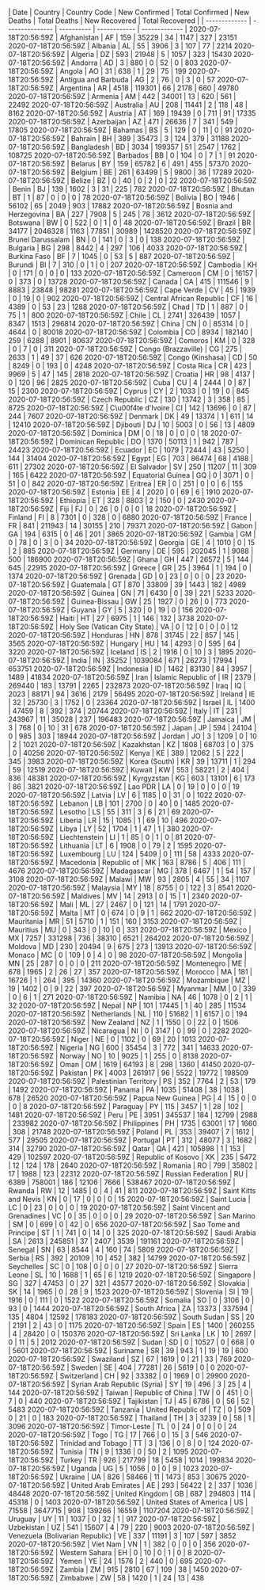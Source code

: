 | Date | Country | Country Code | New Confirmed | Total Confirmed | New Deaths | Total Deaths | New Recovered | Total Recovered |
| ------------- | --------------- | ---------- | ------------ | ------------- |
2020-07-18T20:56:59Z |  Afghanistan |  AF |  159 |  35229 |  34 |  1147 |  327 |  23151
 2020-07-18T20:56:59Z |  Albania |  AL |  55 |  3906 |  3 |  107 |  77 |  2214
 2020-07-18T20:56:59Z |  Algeria |  DZ |  593 |  21948 |  5 |  1057 |  323 |  15430
 2020-07-18T20:56:59Z |  Andorra |  AD |  3 |  880 |  0 |  52 |  0 |  803
 2020-07-18T20:56:59Z |  Angola |  AO |  31 |  638 |  1 |  29 |  75 |  199
 2020-07-18T20:56:59Z |  Antigua and Barbuda |  AG |  2 |  76 |  0 |  3 |  0 |  57
 2020-07-18T20:56:59Z |  Argentina |  AR |  4518 |  119301 |  66 |  2178 |  660 |  49780
 2020-07-18T20:56:59Z |  Armenia |  AM |  442 |  34001 |  13 |  620 |  561 |  22492
 2020-07-18T20:56:59Z |  Australia |  AU |  208 |  11441 |  2 |  118 |  48 |  8162
 2020-07-18T20:56:59Z |  Austria |  AT |  169 |  19439 |  0 |  711 |  91 |  17335
 2020-07-18T20:56:59Z |  Azerbaijan |  AZ |  471 |  26636 |  7 |  341 |  549 |  17805
 2020-07-18T20:56:59Z |  Bahamas |  BS |  5 |  129 |  0 |  11 |  0 |  91
 2020-07-18T20:56:59Z |  Bahrain |  BH |  389 |  35473 |  3 |  124 |  379 |  31188
 2020-07-18T20:56:59Z |  Bangladesh |  BD |  3034 |  199357 |  51 |  2547 |  1762 |  108725
 2020-07-18T20:56:59Z |  Barbados |  BB |  0 |  104 |  0 |  7 |  1 |  91
 2020-07-18T20:56:59Z |  Belarus |  BY |  159 |  65782 |  6 |  491 |  455 |  57370
 2020-07-18T20:56:59Z |  Belgium |  BE |  261 |  63499 |  5 |  9800 |  36 |  17289
 2020-07-18T20:56:59Z |  Belize |  BZ |  0 |  40 |  0 |  2 |  0 |  22
 2020-07-18T20:56:59Z |  Benin |  BJ |  139 |  1602 |  3 |  31 |  225 |  782
 2020-07-18T20:56:59Z |  Bhutan |  BT |  1 |  87 |  0 |  0 |  0 |  78
 2020-07-18T20:56:59Z |  Bolivia |  BO |  1946 |  56102 |  65 |  2049 |  903 |  17882
 2020-07-18T20:56:59Z |  Bosnia and Herzegovina |  BA |  227 |  7908 |  5 |  245 |  78 |  3612
 2020-07-18T20:56:59Z |  Botswana |  BW |  0 |  522 |  0 |  1 |  0 |  48
 2020-07-18T20:56:59Z |  Brazil |  BR |  34177 |  2046328 |  1163 |  77851 |  30989 |  1428520
 2020-07-18T20:56:59Z |  Brunei Darussalam |  BN |  0 |  141 |  0 |  3 |  0 |  138
 2020-07-18T20:56:59Z |  Bulgaria |  BG |  298 |  8442 |  4 |  297 |  106 |  4033
 2020-07-18T20:56:59Z |  Burkina Faso |  BF |  7 |  1045 |  0 |  53 |  5 |  887
 2020-07-18T20:56:59Z |  Burundi |  BI |  7 |  310 |  0 |  1 |  0 |  207
 2020-07-18T20:56:59Z |  Cambodia |  KH |  0 |  171 |  0 |  0 |  0 |  133
 2020-07-18T20:56:59Z |  Cameroon |  CM |  0 |  16157 |  0 |  373 |  0 |  13728
 2020-07-18T20:56:59Z |  Canada |  CA |  415 |  111546 |  9 |  8883 |  23848 |  98281
 2020-07-18T20:56:59Z |  Cape Verde |  CV |  45 |  1939 |  0 |  19 |  0 |  902
 2020-07-18T20:56:59Z |  Central African Republic |  CF |  16 |  4389 |  0 |  53 |  23 |  1288
 2020-07-18T20:56:59Z |  Chad |  TD |  1 |  887 |  0 |  75 |  1 |  800
 2020-07-18T20:56:59Z |  Chile |  CL |  2741 |  326439 |  1057 |  8347 |  1513 |  296814
 2020-07-18T20:56:59Z |  China |  CN |  0 |  85314 |  0 |  4644 |  0 |  80018
 2020-07-18T20:56:59Z |  Colombia |  CO |  8934 |  182140 |  259 |  6288 |  8901 |  80637
 2020-07-18T20:56:59Z |  Comoros |  KM |  0 |  328 |  0 |  7 |  0 |  311
 2020-07-18T20:56:59Z |  Congo (Brazzaville) |  CG |  275 |  2633 |  1 |  49 |  37 |  626
 2020-07-18T20:56:59Z |  Congo (Kinshasa) |  CD |  50 |  8249 |  0 |  193 |  0 |  4248
 2020-07-18T20:56:59Z |  Costa Rica |  CR |  423 |  9969 |  5 |  47 |  145 |  2818
 2020-07-18T20:56:59Z |  Croatia |  HR |  98 |  4137 |  0 |  120 |  96 |  2825
 2020-07-18T20:56:59Z |  Cuba |  CU |  4 |  2444 |  0 |  87 |  15 |  2300
 2020-07-18T20:56:59Z |  Cyprus |  CY |  2 |  1033 |  0 |  19 |  0 |  845
 2020-07-18T20:56:59Z |  Czech Republic |  CZ |  130 |  13742 |  3 |  358 |  85 |  8725
 2020-07-18T20:56:59Z |  C\u00f4te d'Ivoire |  CI |  142 |  13696 |  0 |  87 |  244 |  7607
 2020-07-18T20:56:59Z |  Denmark |  DK |  49 |  13374 |  1 |  611 |  14 |  12410
 2020-07-18T20:56:59Z |  Djibouti |  DJ |  10 |  5003 |  0 |  56 |  13 |  4809
 2020-07-18T20:56:59Z |  Dominica |  DM |  0 |  18 |  0 |  0 |  0 |  18
 2020-07-18T20:56:59Z |  Dominican Republic |  DO |  1370 |  50113 |  1 |  942 |  787 |  24423
 2020-07-18T20:56:59Z |  Ecuador |  EC |  1079 |  72444 |  43 |  5250 |  144 |  31404
 2020-07-18T20:56:59Z |  Egypt |  EG |  703 |  86474 |  68 |  4188 |  611 |  27302
 2020-07-18T20:56:59Z |  El Salvador |  SV |  250 |  11207 |  11 |  309 |  165 |  6422
 2020-07-18T20:56:59Z |  Equatorial Guinea |  GQ |  0 |  3071 |  0 |  51 |  0 |  842
 2020-07-18T20:56:59Z |  Eritrea |  ER |  0 |  251 |  0 |  0 |  6 |  155
 2020-07-18T20:56:59Z |  Estonia |  EE |  4 |  2020 |  0 |  69 |  6 |  1910
 2020-07-18T20:56:59Z |  Ethiopia |  ET |  328 |  8803 |  2 |  150 |  0 |  2430
 2020-07-18T20:56:59Z |  Fiji |  FJ |  0 |  26 |  0 |  0 |  0 |  18
 2020-07-18T20:56:59Z |  Finland |  FI |  8 |  7301 |  0 |  328 |  0 |  6880
 2020-07-18T20:56:59Z |  France |  FR |  841 |  211943 |  14 |  30155 |  210 |  79371
 2020-07-18T20:56:59Z |  Gabon |  GA |  194 |  6315 |  0 |  46 |  201 |  3865
 2020-07-18T20:56:59Z |  Gambia |  GM |  0 |  78 |  0 |  3 |  0 |  34
 2020-07-18T20:56:59Z |  Georgia |  GE |  4 |  1010 |  0 |  15 |  2 |  885
 2020-07-18T20:56:59Z |  Germany |  DE |  595 |  202045 |  1 |  9088 |  500 |  186900
 2020-07-18T20:56:59Z |  Ghana |  GH |  447 |  26572 |  5 |  144 |  645 |  22915
 2020-07-18T20:56:59Z |  Greece |  GR |  25 |  3964 |  1 |  194 |  0 |  1374
 2020-07-18T20:56:59Z |  Grenada |  GD |  0 |  23 |  0 |  0 |  0 |  23
 2020-07-18T20:56:59Z |  Guatemala |  GT |  870 |  33809 |  39 |  1443 |  182 |  4989
 2020-07-18T20:56:59Z |  Guinea |  GN |  71 |  6430 |  0 |  39 |  221 |  5233
 2020-07-18T20:56:59Z |  Guinea-Bissau |  GW |  25 |  1927 |  0 |  26 |  0 |  773
 2020-07-18T20:56:59Z |  Guyana |  GY |  5 |  320 |  0 |  19 |  0 |  156
 2020-07-18T20:56:59Z |  Haiti |  HT |  27 |  6975 |  1 |  146 |  132 |  3738
 2020-07-18T20:56:59Z |  Holy See (Vatican City State) |  VA |  0 |  12 |  0 |  0 |  0 |  12
 2020-07-18T20:56:59Z |  Honduras |  HN |  878 |  31745 |  22 |  857 |  145 |  3565
 2020-07-18T20:56:59Z |  Hungary |  HU |  14 |  4293 |  0 |  595 |  64 |  3220
 2020-07-18T20:56:59Z |  Iceland |  IS |  2 |  1916 |  0 |  10 |  3 |  1895
 2020-07-18T20:56:59Z |  India |  IN |  35252 |  1039084 |  671 |  26273 |  17994 |  653751
 2020-07-18T20:56:59Z |  Indonesia |  ID |  1462 |  83130 |  84 |  3957 |  1489 |  41834
 2020-07-18T20:56:59Z |  Iran |  Islamic Republic of |  IR |  2379 |  269440 |  183 |  13791 |  2265 |  232873
 2020-07-18T20:56:59Z |  Iraq |  IQ |  2023 |  88171 |  94 |  3616 |  2179 |  56495
 2020-07-18T20:56:59Z |  Ireland |  IE |  32 |  25730 |  3 |  1752 |  0 |  23364
 2020-07-18T20:56:59Z |  Israel |  IL |  1400 |  47459 |  8 |  392 |  374 |  20744
 2020-07-18T20:56:59Z |  Italy |  IT |  231 |  243967 |  11 |  35028 |  237 |  196483
 2020-07-18T20:56:59Z |  Jamaica |  JM |  3 |  768 |  0 |  10 |  31 |  678
 2020-07-18T20:56:59Z |  Japan |  JP |  594 |  24104 |  0 |  985 |  303 |  18944
 2020-07-18T20:56:59Z |  Jordan |  JO |  3 |  1209 |  0 |  10 |  2 |  1021
 2020-07-18T20:56:59Z |  Kazakhstan |  KZ |  1808 |  68703 |  0 |  375 |  0 |  40256
 2020-07-18T20:56:59Z |  Kenya |  KE |  389 |  12062 |  5 |  222 |  345 |  3983
 2020-07-18T20:56:59Z |  Korea (South) |  KR |  39 |  13711 |  1 |  294 |  59 |  12519
 2020-07-18T20:56:59Z |  Kuwait |  KW |  553 |  58221 |  2 |  404 |  836 |  48381
 2020-07-18T20:56:59Z |  Kyrgyzstan |  KG |  603 |  13101 |  6 |  173 |  86 |  3821
 2020-07-18T20:56:59Z |  Lao PDR |  LA |  0 |  19 |  0 |  0 |  0 |  19
 2020-07-18T20:56:59Z |  Latvia |  LV |  6 |  1185 |  0 |  31 |  0 |  1022
 2020-07-18T20:56:59Z |  Lebanon |  LB |  101 |  2700 |  0 |  40 |  0 |  1485
 2020-07-18T20:56:59Z |  Lesotho |  LS |  55 |  311 |  3 |  6 |  21 |  69
 2020-07-18T20:56:59Z |  Liberia |  LR |  15 |  1085 |  1 |  69 |  10 |  496
 2020-07-18T20:56:59Z |  Libya |  LY |  52 |  1704 |  1 |  47 |  1 |  380
 2020-07-18T20:56:59Z |  Liechtenstein |  LI |  1 |  85 |  0 |  1 |  0 |  81
 2020-07-18T20:56:59Z |  Lithuania |  LT |  6 |  1908 |  0 |  79 |  2 |  1595
 2020-07-18T20:56:59Z |  Luxembourg |  LU |  124 |  5409 |  0 |  111 |  58 |  4333
 2020-07-18T20:56:59Z |  Macedonia |  Republic of |  MK |  163 |  8786 |  5 |  406 |  111 |  4676
 2020-07-18T20:56:59Z |  Madagascar |  MG |  378 |  6467 |  1 |  54 |  157 |  3108
 2020-07-18T20:56:59Z |  Malawi |  MW |  93 |  2805 |  4 |  55 |  34 |  1107
 2020-07-18T20:56:59Z |  Malaysia |  MY |  18 |  8755 |  0 |  122 |  3 |  8541
 2020-07-18T20:56:59Z |  Maldives |  MV |  14 |  2913 |  0 |  15 |  1 |  2340
 2020-07-18T20:56:59Z |  Mali |  ML |  27 |  2467 |  0 |  121 |  14 |  1791
 2020-07-18T20:56:59Z |  Malta |  MT |  0 |  674 |  0 |  9 |  1 |  662
 2020-07-18T20:56:59Z |  Mauritania |  MR |  51 |  5710 |  1 |  151 |  160 |  3153
 2020-07-18T20:56:59Z |  Mauritius |  MU |  0 |  343 |  0 |  10 |  0 |  331
 2020-07-18T20:56:59Z |  Mexico |  MX |  7257 |  331298 |  736 |  38310 |  6521 |  264202
 2020-07-18T20:56:59Z |  Moldova |  MD |  230 |  20494 |  9 |  675 |  273 |  13913
 2020-07-18T20:56:59Z |  Monaco |  MC |  0 |  109 |  0 |  4 |  0 |  98
 2020-07-18T20:56:59Z |  Mongolia |  MN |  25 |  287 |  0 |  0 |  0 |  211
 2020-07-18T20:56:59Z |  Montenegro |  ME |  678 |  1965 |  2 |  26 |  27 |  357
 2020-07-18T20:56:59Z |  Morocco |  MA |  181 |  16726 |  1 |  264 |  395 |  14360
 2020-07-18T20:56:59Z |  Mozambique |  MZ |  19 |  1402 |  0 |  9 |  22 |  397
 2020-07-18T20:56:59Z |  Myanmar |  MM |  0 |  339 |  0 |  6 |  1 |  271
 2020-07-18T20:56:59Z |  Namibia |  NA |  46 |  1078 |  0 |  2 |  1 |  32
 2020-07-18T20:56:59Z |  Nepal |  NP |  101 |  17445 |  1 |  40 |  285 |  11534
 2020-07-18T20:56:59Z |  Netherlands |  NL |  110 |  51682 |  1 |  6157 |  0 |  194
 2020-07-18T20:56:59Z |  New Zealand |  NZ |  1 |  1550 |  0 |  22 |  0 |  1506
 2020-07-18T20:56:59Z |  Nicaragua |  NI |  0 |  3147 |  0 |  99 |  0 |  2282
 2020-07-18T20:56:59Z |  Niger |  NE |  0 |  1102 |  0 |  69 |  20 |  1013
 2020-07-18T20:56:59Z |  Nigeria |  NG |  600 |  35454 |  3 |  772 |  341 |  14633
 2020-07-18T20:56:59Z |  Norway |  NO |  10 |  9025 |  1 |  255 |  0 |  8138
 2020-07-18T20:56:59Z |  Oman |  OM |  1619 |  64193 |  8 |  298 |  1360 |  41450
 2020-07-18T20:56:59Z |  Pakistan |  PK |  4003 |  261917 |  96 |  5522 |  19772 |  198509
 2020-07-18T20:56:59Z |  Palestinian Territory |  PS |  352 |  7764 |  2 |  53 |  179 |  1492
 2020-07-18T20:56:59Z |  Panama |  PA |  1035 |  51408 |  38 |  1038 |  678 |  26520
 2020-07-18T20:56:59Z |  Papua New Guinea |  PG |  4 |  15 |  0 |  0 |  0 |  8
 2020-07-18T20:56:59Z |  Paraguay |  PY |  115 |  3457 |  1 |  28 |  102 |  1481
 2020-07-18T20:56:59Z |  Peru |  PE |  3951 |  345537 |  184 |  12799 |  2988 |  233982
 2020-07-18T20:56:59Z |  Philippines |  PH |  1735 |  63001 |  17 |  1660 |  308 |  21748
 2020-07-18T20:56:59Z |  Poland |  PL |  353 |  39407 |  7 |  1612 |  577 |  29505
 2020-07-18T20:56:59Z |  Portugal |  PT |  312 |  48077 |  3 |  1682 |  314 |  32790
 2020-07-18T20:56:59Z |  Qatar |  QA |  421 |  105898 |  1 |  153 |  429 |  102597
 2020-07-18T20:56:59Z |  Republic of Kosovo |  XK |  235 |  5472 |  12 |  124 |  178 |  2640
 2020-07-18T20:56:59Z |  Romania |  RO |  799 |  35802 |  17 |  1988 |  123 |  22312
 2020-07-18T20:56:59Z |  Russian Federation |  RU |  6389 |  758001 |  186 |  12106 |  7666 |  538467
 2020-07-18T20:56:59Z |  Rwanda |  RW |  12 |  1485 |  0 |  4 |  41 |  811
 2020-07-18T20:56:59Z |  Saint Kitts and Nevis |  KN |  0 |  17 |  0 |  0 |  0 |  15
 2020-07-18T20:56:59Z |  Saint Lucia |  LC |  0 |  23 |  0 |  0 |  0 |  19
 2020-07-18T20:56:59Z |  Saint Vincent and Grenadines |  VC |  0 |  35 |  0 |  0 |  0 |  29
 2020-07-18T20:56:59Z |  San Marino |  SM |  0 |  699 |  0 |  42 |  0 |  656
 2020-07-18T20:56:59Z |  Sao Tome and Principe |  ST |  1 |  741 |  0 |  14 |  0 |  325
 2020-07-18T20:56:59Z |  Saudi Arabia |  SA |  2613 |  245851 |  37 |  2407 |  3539 |  191161
 2020-07-18T20:56:59Z |  Senegal |  SN |  63 |  8544 |  4 |  160 |  74 |  5809
 2020-07-18T20:56:59Z |  Serbia |  RS |  392 |  20109 |  10 |  452 |  382 |  14799
 2020-07-18T20:56:59Z |  Seychelles |  SC |  0 |  108 |  0 |  0 |  0 |  27
 2020-07-18T20:56:59Z |  Sierra Leone |  SL |  10 |  1688 |  1 |  65 |  6 |  1219
 2020-07-18T20:56:59Z |  Singapore |  SG |  327 |  47453 |  0 |  27 |  321 |  43577
 2020-07-18T20:56:59Z |  Slovakia |  SK |  14 |  1965 |  0 |  28 |  9 |  1523
 2020-07-18T20:56:59Z |  Slovenia |  SI |  19 |  1916 |  0 |  111 |  0 |  1522
 2020-07-18T20:56:59Z |  Somalia |  SO |  0 |  3106 |  0 |  93 |  0 |  1444
 2020-07-18T20:56:59Z |  South Africa |  ZA |  13373 |  337594 |  135 |  4804 |  12592 |  178183
 2020-07-18T20:56:59Z |  South Sudan |  SS |  20 |  2191 |  2 |  43 |  0 |  1175
 2020-07-18T20:56:59Z |  Spain |  ES |  1400 |  260255 |  4 |  28420 |  0 |  150376
 2020-07-18T20:56:59Z |  Sri Lanka |  LK |  10 |  2697 |  0 |  11 |  5 |  2012
 2020-07-18T20:56:59Z |  Sudan |  SD |  0 |  10527 |  0 |  668 |  0 |  5601
 2020-07-18T20:56:59Z |  Suriname |  SR |  39 |  943 |  1 |  19 |  19 |  600
 2020-07-18T20:56:59Z |  Swaziland |  SZ |  67 |  1619 |  0 |  21 |  33 |  769
 2020-07-18T20:56:59Z |  Sweden |  SE |  404 |  77281 |  26 |  5619 |  0 |  0
 2020-07-18T20:56:59Z |  Switzerland |  CH |  92 |  33382 |  0 |  1969 |  0 |  29900
 2020-07-18T20:56:59Z |  Syrian Arab Republic (Syria) |  SY |  19 |  496 |  3 |  25 |  4 |  144
 2020-07-18T20:56:59Z |  Taiwan |  Republic of China |  TW |  0 |  451 |  0 |  7 |  0 |  440
 2020-07-18T20:56:59Z |  Tajikistan |  TJ |  45 |  6786 |  0 |  56 |  52 |  5483
 2020-07-18T20:56:59Z |  Tanzania |  United Republic of |  TZ |  0 |  509 |  0 |  21 |  0 |  183
 2020-07-18T20:56:59Z |  Thailand |  TH |  3 |  3239 |  0 |  58 |  1 |  3096
 2020-07-18T20:56:59Z |  Timor-Leste |  TL |  0 |  24 |  0 |  0 |  0 |  24
 2020-07-18T20:56:59Z |  Togo |  TG |  17 |  766 |  0 |  15 |  3 |  546
 2020-07-18T20:56:59Z |  Trinidad and Tobago |  TT |  3 |  136 |  0 |  8 |  0 |  124
 2020-07-18T20:56:59Z |  Tunisia |  TN |  9 |  1336 |  0 |  50 |  2 |  1095
 2020-07-18T20:56:59Z |  Turkey |  TR |  926 |  217799 |  18 |  5458 |  1014 |  199834
 2020-07-18T20:56:59Z |  Uganda |  UG |  5 |  1056 |  0 |  0 |  9 |  1023
 2020-07-18T20:56:59Z |  Ukraine |  UA |  826 |  58466 |  11 |  1473 |  853 |  30675
 2020-07-18T20:56:59Z |  United Arab Emirates |  AE |  293 |  56422 |  2 |  337 |  1036 |  48448
 2020-07-18T20:56:59Z |  United Kingdom |  GB |  687 |  294803 |  114 |  45318 |  0 |  1403
 2020-07-18T20:56:59Z |  United States of America |  US |  71558 |  3647715 |  908 |  139266 |  16559 |  1107204
 2020-07-18T20:56:59Z |  Uruguay |  UY |  11 |  1037 |  0 |  32 |  1 |  917
 2020-07-18T20:56:59Z |  Uzbekistan |  UZ |  541 |  15607 |  4 |  79 |  220 |  9003
 2020-07-18T20:56:59Z |  Venezuela (Bolivarian Republic) |  VE |  337 |  11191 |  3 |  107 |  597 |  3852
 2020-07-18T20:56:59Z |  Viet Nam |  VN |  1 |  382 |  0 |  0 |  0 |  356
 2020-07-18T20:56:59Z |  Western Sahara |  EH |  0 |  10 |  0 |  1 |  0 |  8
 2020-07-18T20:56:59Z |  Yemen |  YE |  24 |  1576 |  2 |  440 |  0 |  695
 2020-07-18T20:56:59Z |  Zambia |  ZM |  915 |  2810 |  67 |  109 |  38 |  1450
 2020-07-18T20:56:59Z |  Zimbabwe |  ZW |  58 |  1420 |  1 |  24 |  13 |  438